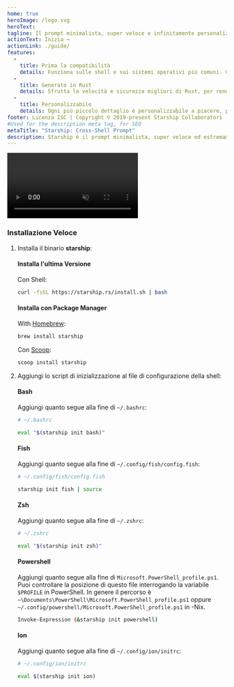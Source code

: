 ```yaml
---
home: true
heroImage: /logo.svg
heroText:
tagline: Il prompt minimalista, super veloce e infinitamente personalizzabile per qualsiasi shell!
actionText: Inizia →
actionLink: ./guide/
features:
  - 
    title: Prima la compatibilità
    details: Funziona sulle shell e sui sistemi operativi più comuni. Usalo ovunque!
  - 
    title: Generato in Rust
    details: Sfrutta la velocità e sicurezza migliori di Rust, per rendere il tuo prompt il più veloce e il più affidabile.
  - 
    title: Personalizzabile
    details: Ogni più piccolo dettaglio è personalizzabile a piacere, per rendere questo messaggio prompt minimalista o ricco delle funzionalità che desideri.
footer: Licenza ISC | Copyright © 2019-present Starship Collaboratori
#Used for the description meta tag, for SEO
metaTitle: "Starship: Cross-Shell Prompt"
description: Starship è il prompt minimalista, super veloce ed estremamente personalizzabile per qualsiasi shell! Mostra le informazioni di cui hai bisogno, rimanendo elegante e minimale. Installazione rapida disponibile per Bash, Fish, ZSH, Ion e PowerShell.
---
```


<div class="center">
  <video class="demo-video" muted autoplay loop playsinline>
    <source src="/demo.webm" type="video/webm">
    <source src="/demo.mp4" type="video/mp4">
  </video>
</div>

### Installazione Veloce

1. Installa il binario **starship**:


   #### Installa l'ultima Versione

   Con Shell:

   ```sh
   curl -fsSL https://starship.rs/install.sh | bash
   ```


   #### Installa con Package Manager

   With [Homebrew](https://brew.sh/):

   ```sh
   brew install starship
   ```

   Con [Scoop](https://scoop.sh):

   ```powershell
   scoop install starship
   ```

1. Aggiungi lo script di inizializzazione al file di configurazione della shell:


   #### Bash

   Aggiungi quanto segue alla fine di `~/.bashrc`:

   ```sh
   # ~/.bashrc

   eval "$(starship init bash)"
   ```


   #### Fish

   Aggiungi quanto segue alla fine di `~/.config/fish/config.fish`:

   ```sh
   # ~/.config/fish/config.fish

   starship init fish | source
   ```


   #### Zsh

   Aggiungi quanto segue alla fine di `~/.zshrc`:

   ```sh
   # ~/.zshrc

   eval "$(starship init zsh)"
   ```


   #### Powershell

   Aggiungi quanto segue alla fine di `Microsoft.PowerShell_profile.ps1`. Puoi controllare la posizione di questo file interrogando la variabile `$PROFILE` in PowerShell. In genere il percorso è `~\Documents\PowerShell\Microsoft.PowerShell_profile.ps1` oppure `~/.config/powershell/Microsoft.PowerShell_profile.ps1` in -Nix.

   ```sh
   Invoke-Expression (&starship init powershell)
   ```


   #### Ion

   Aggiungi quanto segue alla fine di `~/.config/ion/initrc`:

   ```sh
   # ~/.config/ion/initrc

   eval $(starship init ion)
   ```
